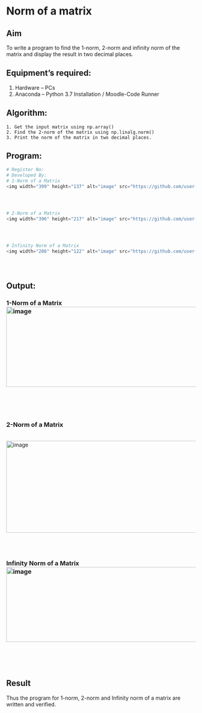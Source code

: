 # Norm of a matrix
## Aim
To write a program to find the 1-norm, 2-norm and infinity norm of the matrix and display the result in two decimal places.
## Equipment’s required:
1.	Hardware – PCs
2.	Anaconda – Python 3.7 Installation / Moodle-Code Runner
## Algorithm:
	1. Get the input matrix using np.array()   
    2. Find the 2-norm of the matrix using np.linalg.norm()
	3. Print the norm of the matrix in two decimal places.
## Program:
```Python
# Register No:
# Developed By:
# 1-Norm of a Matrix
<img width="399" height="137" alt="image" src="https://github.com/user-attachments/assets/ecf0aacc-7d2d-46a2-8e39-34e8e3042c30" />




# 2-Norm of a Matrix
<img width="396" height="217" alt="image" src="https://github.com/user-attachments/assets/814b56e5-99ea-467e-9621-97d96b94089e" />




# Infinity Norm of a Matrix
<img width="286" height="122" alt="image" src="https://github.com/user-attachments/assets/4ea9963a-3a8e-4fbb-a246-f9bb78e2b155" />





```
## Output:
### 1-Norm of a Matrix<img width="588" height="213" alt="image" src="https://github.com/user-attachments/assets/7995ef70-dfba-4b60-93db-766485e4f7aa" />

<br>
<br>
<br>

### 2-Norm of a Matrix
<br><img width="528" height="244" alt="image" src="https://github.com/user-attachments/assets/8c563e76-5b99-405d-9831-0445a1938adc" />

<br>
<br>

### Infinity Norm of a Matrix<img width="548" height="199" alt="image" src="https://github.com/user-attachments/assets/6a0050c0-f2f2-44e2-bdf5-0b6e1ab5ca2f" />


<br>
<br>
<br>

## Result
Thus the program for 1-norm, 2-norm and Infinity norm of a matrix are written and verified.
